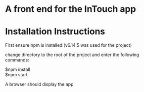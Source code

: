 # A front end for the InTouch app
# Installation Instructions

First ensure npm is installed 
(v6.14.5 was used for the project)

change directory to the root of the project and enter the following commands:

$npm install <br/>
$npm start

A browser should display the app


